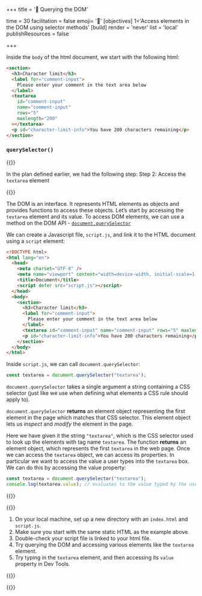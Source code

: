 +++
title = '🔎 Querying the DOM'

time = 30
facilitation = false
emoji= '🧩'
[objectives]
    1='Access elements in the DOM using selector methods'
[build]
  render = 'never'
  list = 'local'
  publishResources = false

+++

Inside the `body` of the html document, we start with the following html:

```html
<section>
  <h3>Character limit</h3>
  <label for="comment-input">
    Please enter your comment in the text area below
  </label>
  <textarea
    id="comment-input"
    name="comment-input"
    rows="5"
    maxlength="200"
  ></textarea>
  <p id="character-limit-info">You have 200 characters remaining</p>
</section>
```

### `querySelector()`

{{<note title="recall" type="tip">}}

In the plan defined earlier, we had the following step:
Step 2: Access the `textarea` element

{{</note>}}

The DOM is an interface. It represents HTML elements as objects and provides functions to access these objects. Let’s start by accessing the `textarea` element and its value. To access DOM elements, we can use a method on the DOM API - [`document.querySelector`](https://developer.mozilla.org/en-US/docs/Web/API/Document/querySelector)

We can create a Javascript file, `script.js`, and link it to the HTML document using a `script` element:

```html {linenos=table,linenostart=1 hl_lines=["7"]}
<!DOCTYPE html>
<html lang="en">
  <head>
    <meta charset="UTF-8" />
    <meta name="viewport" content="width=device-width, initial-scale=1.0" />
    <title>Document</title>
    <script defer src="script.js"></script>
  </head>
  <body>
    <section>
      <h3>Character limit</h3>
      <label for="comment-input">
        Please enter your comment in the text area below
      </label>
      <textarea id="comment-input" name="comment-input" rows="5" maxlength="200"></textarea>
      <p id="character-limit-info">You have 200 characters remaining</p>
    </section>
  </body>
</html>
```

Inside `script.js`, we can call `document.querySelector`:

```js
const textarea = document.querySelector("textarea");
```

`document.querySelector` takes a single argument a string containing a CSS selector (just like we use when defining what elements a CSS rule should apply to).

`document.querySelector` **returns** an element object representing the first element in the page which matches that CSS selector. This element object lets us _inspect_ and _modify_ the element in the page.

Here we have given it the string `"textarea"`, which is the CSS selector used to look up the elements with tag name `textarea`. The function **returns** an element object, which represents the first `textarea` in the web page. Once we can access the `textarea` object, we can access its properties. In particular we want to access the value a user types into the `textarea` box. We can do this by accessing the value property:

```js
const textarea = document.querySelector("textarea");
console.log(textarea.value); // evaluates to the value typed by the user
```

{{<tabs>}}

{{<tab name="🖲️ Follow along">}}

1. On your local machine, set up a new directory with an `index.html` and `script.js`.
2. Make sure you start with the same static HTML as the example above.
3. Double-check your script file is linked to your html file.
4. Try querying the DOM and accessing various elements like the `textarea` element.
5. Try typing in the `textarea` element, and then accessing its `value` property in Dev Tools.

{{</tab>}}

{{</tabs>}}
